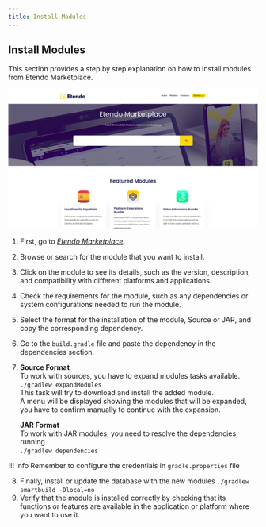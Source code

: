 ```yaml
---
title: Install Modules
---
```

## Install Modules

This section provides a step by step explanation on how to Install modules from Etendo Marketplace.

![](/docs/assets/drive/LWaskO0G5UdmwGWdwZy5nHf4FcCTMBcgObbWv_PSjtMPCOAeqBPNSoLKrqheTLiNqc_aiqbVrJYYJlCQ_o7rGGofcqN0-myRi3u3YpXYNuVt1FYIli0RbiWYD8hYGcDLMpRYVS_dHOGGOLY117nmB2o.png)

1.  First, go to [_Etendo Marketplace_](http://marketplace.etendo.cloud).
2.  Browse or search for the module that you want to install.
3.  Click on the module to see its details, such as the version, description, and compatibility with different platforms and applications.
4.  Check the requirements for the module, such as any dependencies or system configurations needed to run the module.
5.  Select the format for the installation of the module, Source or JAR, and copy the corresponding dependency.
6.  Go to the `build.gradle` file and paste the dependency in the dependencies section.
7.  **Source Format**  
    To work with sources, you have to expand modules tasks available.  
    `./gradlew expandModules`  
    This task will try to download and install the added module.   
    A menu will be displayed showing the modules that will be expanded, you have to confirm manually to continue with the expansion.  
      
    **JAR Format**  
    To work with JAR modules, you need to resolve the dependencies running  
    `./gradlew dependencies`

!!! info
        Remember to configure the credentials in `gradle.properties` file

8. Finally, install or update the database with the new modules `./gradlew smartbuild -Dlocal=no`
9. Verify that the module is installed correctly by checking that its functions or features are available in the application or platform where you want to use it.